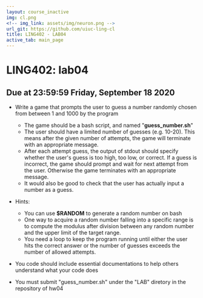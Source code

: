 ```yaml
---
layout: course_inactive
img: cl.png
<!-- img_link: assets/img/neuron.png -->
url_git: https://github.com/uiuc-ling-cl
title: LING402 - LAB04
active_tab: main_page 
---
```


# LING402: lab04
## Due at 23:59:59 Friday, September 18 2020

* Write a game that prompts the user to guess a number randomly chosen from between 1 and 1000 by the program
	* The game should be a bash script, and named "**guess_number.sh**"
	* The user should have a limited number of guesses (e.g. 10-20). This means after the given number of attempts, the game will terminate with an appropriate message.
	* After each attempt guess, the output of stdout should specify whether the user's guess is too high, too low, or correct. If a guess is incorrect, the game should prompt and wait for next attempt from the user. Otherwise the game terminates with an appropriate message.
	* It would also be good to check that the user has actually input a number as a guess.


* Hints:
	* You can use **$RANDOM** to generate a random number on bash
	* One way to acquire a random number falling into a specific range is to compute the modulus after division between any random number and the upper limit of the target range.
	* You need a loop to keep the program running until either the user hits the correct answer or the number of guesses exceeds the number of allowed attempts.

* You code should include essential documentations to help others understand what your code does

* You must submit "guess_number.sh" under the "LAB" diretory in the repository of hw04
